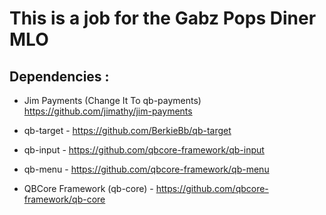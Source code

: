# This is a job for the Gabz Pops Diner MLO

## Dependencies :

- Jim Payments (Change It To qb-payments) https://github.com/jimathy/jim-payments

- qb-target - https://github.com/BerkieBb/qb-target

- qb-input - https://github.com/qbcore-framework/qb-input

- qb-menu - https://github.com/qbcore-framework/qb-menu

- QBCore Framework (qb-core) - https://github.com/qbcore-framework/qb-core
